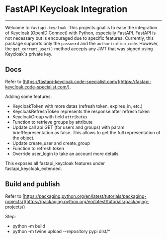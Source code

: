 # FastAPI Keycloak Integration

---


Welcome to `fastapi-keycloak`. This projects goal is to ease the integration of Keycloak (OpenID Connect) with Python, especially FastAPI. FastAPI is not necessary but is
encouraged due to specific features. Currently, this package supports only the `password` and the `authorization_code`. However, the `get_current_user()` method accepts any JWT
that was signed using Keycloak´s private key.

## Docs

Refer to [https://fastapi-keycloak.code-specialist.com/](https://fastapi-keycloak.code-specialist.com/).

Adding some features:
 - KeycloakToken with more datas (refresh token, expires_in, etc.)
 - KeycloakRefreshToken represents the response after refresh token
 - KeycloakGroup with field `attributes`
 - Function to retrieve groups by attribute
 - Update call api GET (for users and groups) with param briefRepresentation as false. This allows to get the full representation of the object.
 - Update create_user and create_group
 - Function to refresh token
 - Override user_login to take an account more details

This exposes all fastapi_keycloak features under fastapi_keycloak_extended.

## Build and publish

Refer to [https://packaging.python.org/en/latest/tutorials/packaging-projects/](https://packaging.python.org/en/latest/tutorials/packaging-projects/)

Step:
- python -m build
- python -m twine upload --repository pypi dist/*